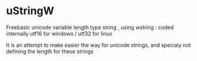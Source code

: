 # uStringW
Freebasic unicode variable length type string , using wstring :  coded internally utf16 for windows / utf32 for linux

It is an attempt to make easier the way for unicode strings, and specialy not defining the length for these strings
